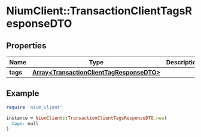 # NiumClient::TransactionClientTagsResponseDTO

## Properties

| Name | Type | Description | Notes |
| ---- | ---- | ----------- | ----- |
| **tags** | [**Array&lt;TransactionClientTagResponseDTO&gt;**](TransactionClientTagResponseDTO.md) |  | [optional] |

## Example

```ruby
require 'nium_client'

instance = NiumClient::TransactionClientTagsResponseDTO.new(
  tags: null
)
```


